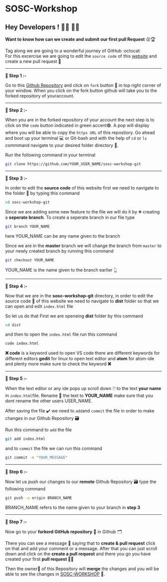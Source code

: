 # SOSC-Workshop
## Hey Developers ! :woman_technologist: :man_technologist:

**Want to know how can we create and submit our first pull Request** :astonished::trophy:
</br>

Tag along we are going to a wonderful journey of GitHub :octocat:
</br>For this excercise we are going to edit the `source code` of this [website](https://sosc-git.netlify.app/) and create a new pull request :triangular_flag_on_post:

---

 **:green_apple: Step 1 :-**
 
 Go to this [Github Repository](https://github.com/UttamkiniH/sosc-workshop-git) and click on `fork` button :fork_and_knife: in top right corner of your window. When you click on the fork button github will take you to the forked repository of youraccount.

----
 
 **:green_apple: Step 2 :-**
 
When you are in the forked repository of your account the next step is to click on the `code` button indicated in green accent:green_circle:. A pop will display where you will be able to copy the  `https URL` of this repostiory. Go ahead and boot up your terminal :computer: or Git-bash and with the help of `cd` or `ls` commmand navigate to your desired folder directory :open_file_folder:.

Run the following command in your terminal
```bash
git clone https://github.com/YOUR_USER_NAME/sosc-workshop-git
```
---

**:apple: Step 3 :-**
 
 In order to edit the **source code** of this website first we need to navigate to the folder :file_folder: by typing this command
 ```bash
 cd sosc-workshop-git
 ```
 Since we are adding  some new feature to the file we will do it by :heavy_plus_sign: creating a **seperate branch**. To create a seperate branch in our file type 
 ```bash
 git branch YOUR_NAME
 ```
 here YOUR_NAME can be any name given to the branch
 
 Since we are in the **master** branch we will change the branch from `master` to your newly created  branch by running this command
 ```bash
 git checkout YOUR_NAME
 ```
 YOUR_NAME is the name given to the branch earlier :point_up_2:
 
 ---
 
  **:green_apple: Step 4 :-**
  
  Now that we are in the **sosc-workshop-git** directory, in order to edit the source code :memo: of this website we need to navigate to **dist** folder so that we can open and edit `index.html` file

So let us do that First we are openeing **dist** folder by this command
```bash
cd dist
```
and then to open the `index.html` file run this command
```bash
code index.html
```
**:x:  code** is a keyword used to open VS code there are different keywords for different editors
**gedit** for linux to open text editor and  **atom** for atom-ide and plenty more make sure to check the keyword **:x:**

---

**:green_apple: Step 5 :-**

When the text editor or any ide pops up scroll down :computer_mouse: to the text **your name** in `index.html`file. Rename :pencil: the text to **YOUR_NAME** make sure that you dont rename the other users USER_NAME.

After saving the file :heavy_check_mark: we need to `add`and `commit` the file in order to make changes in our Github Repository :card_file_box:

Run this command to `add` the file
```bash
git add index.html
```
and to `commit` the file we can run this command
```bash
git commit -m "YOUR_MESSAGE"
```

---

**:green_apple: Step 6 :-**

Now let us push our changes to our **remote** Github Repository :card_file_box: type the following command
```bash
git push -u origin BRANCH_NAME
```
BRANCH_NAME refers to the name given to your branch in **step 3**

---

**:green_apple: Step 7 :-**
  
  Now go to your **forkerd GitHub repository** :file_folder: in Github :card_index_dividers:
  
  There you can see a message :speech_balloon: saying that to **create &  pull request** click on that and add your comment or a message. After that you can just scroll down and click on the **create a pull request** and there you go you have created your first **pull request :astronaut:**
  
  Then the owner:hatched_chick: of this Repository will **merge** the changes and you will be able to see the changes in [SOSC-WORKSHOP](https://sosc-git.netlify.app/) :monocle_face:.
